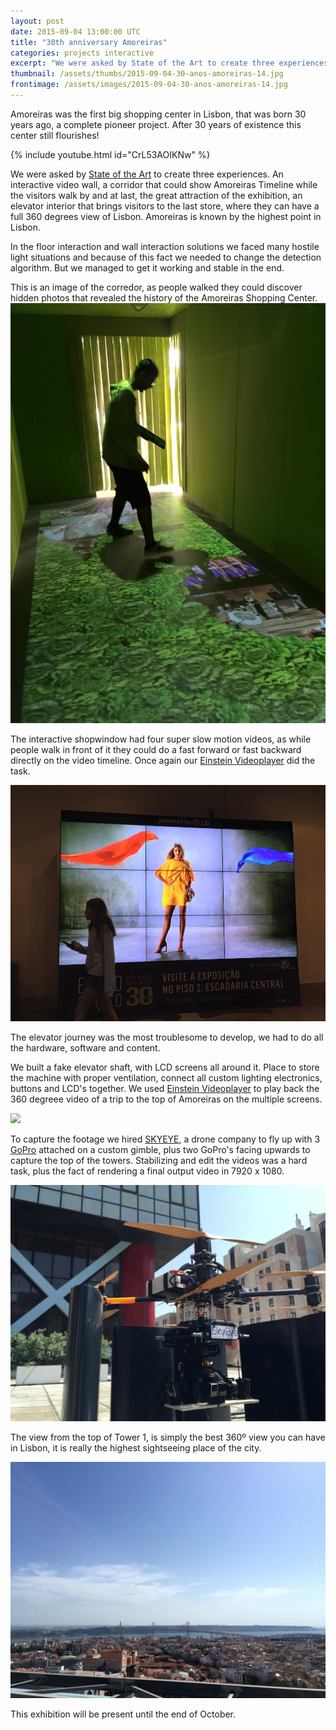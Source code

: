 ```yaml
---
layout: post
date: 2015-09-04 13:00:00 UTC
title: "30th anniversary Amoreiras"
categories: projects interactive
excerpt: "We were asked by State of the Art to create three experiences for 30th anniversary of Amoreiras."
thumbnail: /assets/thumbs/2015-09-04-30-anos-amoreiras-14.jpg
frontimage: /assets/images/2015-09-04-30-anos-amoreiras-14.jpg
---
```

Amoreiras was the first big shopping center in Lisbon, that was born 30 years ago, a complete pioneer project. After 30 years of existence this center still flourishes!

{% include youtube.html id="CrL53AOIKNw" %}

We were asked by [State of the Art][2] to create three experiences. An interactive video wall, a corridor that could show Amoreiras Timeline while the visitors walk by and at last, the great attraction of the exhibition, an elevator interior that brings visitors to the last store, where they can have a full 360 degrees view of Lisbon. Amoreiras is known by the highest point in Lisbon.

In the floor interaction and wall interaction solutions we faced many hostile light situations and because of this fact we needed to change the detection algorithm. But we managed to get it working and stable in the end.

This is an image of the corredor, as people walked they could discover hidden photos that revealed the history of the Amoreiras Shopping Center. 
![](/assets/images/2015-09-04-30-anos-amoreiras-12.jpg)

The interactive shopwindow had four super slow motion videos, as while people walk in front of it they could do a fast forward or fast backward directly on the video timeline. Once again our [Einstein Videoplayer][3]  did the task.

![](/assets/images/2015-09-04-30-anos-amoreiras-13.jpg)

The elevator journey was the most troublesome to develop, we had to do all the hardware, software and content.

We built a fake elevator shaft, with LCD screens all around it. Place to store the machine with proper ventilation, connect all custom lighting electronics, buttons and LCD's together. We used [Einstein Videoplayer][3] to play back the 360 degreee video of a trip to the top of Amoreiras on the multiple screens. 

![](/assets/images/2015-09-04-30-anos-amoreiras-01.jpg)

To capture the footage we hired [SKYEYE][4], a drone company to fly up with 3 [GoPro][5] attached on a custom gimble, plus two GoPro's facing upwards to capture the top of the towers.
Stabilizing and edit the videos was a hard task, plus the fact of rendering a final output video in 7920 x 1080. 

![](/assets/images/2015-09-04-30-anos-amoreiras-11.jpg)

The view from the top of Tower 1, is simply the best 360º view you can have in Lisbon, it is really the highest sightseeing place of the city.

![](/assets/images/2015-09-04-30-anos-amoreiras-10.jpg)

This exhibition will be present until the end of October.

[1]: http://www.30anos.amoreiras.pt/
[2]: http://www.sotaart.com/
[3]: http://artica.cc/products/#einstein
[4]: http://skyeye.pt/
[5]: http://gopro.com/
